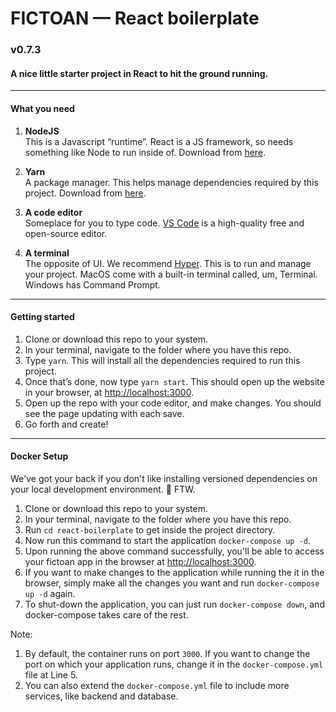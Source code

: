 # FICTOAN — React boilerplate
### v0.7.3
#### A nice little starter project in React to hit the ground running.

---

#### What you need
1. **NodeJS**<br/>
    This is a Javascript “runtime”. React is a JS framework, so needs something like Node to run inside of. Download from [here](https://nodejs.org/en/download/).
    
2. **Yarn**<br/>
    A package manager. This helps manage dependencies required by this project. Download from [here](https://classic.yarnpkg.com/en/docs/install).
    
3. **A code editor**<br/>
    Someplace for you to type code. [VS Code](https://code.visualstudio.com/) is a high-quality free and open-source editor.
    
4. **A terminal**<br/>
    The opposite of UI. We recommend [Hyper](https://hyper.is/). This is to run and manage your project. MacOS come with a built-in terminal called, um, Terminal. Windows has Command Prompt.

---

#### Getting started

1. Clone or download this repo to your system.
2. In your terminal, navigate to the folder where you have this repo.
3. Type `yarn`. This will install all the dependencies required to run this project.
4. Once that’s done, now type `yarn start`. This should open up the website in your browser, at [http://localhost:3000](http://localhost:3000).
5. Open up the repo with your code editor, and make changes. You should see the page updating with each save.
6. Go forth and create!


---

#### Docker Setup

We've got your back if you don't like installing versioned dependencies on your local development environment. 🐳 FTW.

1. Clone or download this repo to your system.
2. In your terminal, navigate to the folder where you have this repo.
3. Run `cd react-boilerplate` to get inside the project directory.
4. Now run this command to start the application `docker-compose up -d`.
5. Upon running the above command successfully, you'll be able to access your fictoan app in the browser at [http://localhost:3000](http://localhost:3000).
6. If you want to make changes to the application while running the it in the browser, simply make all the changes you want and run `docker-compose up -d` again.
7. To shut-down the application, you can just run `docker-compose down`, and docker-compose takes care of the rest.

Note:

1. By default, the container runs on port `3000`. If you want to change the port on which your application runs, change it in the `docker-compose.yml` file at Line 5.
2. You can also extend the `docker-compose.yml` file to include more services, like backend and database.
